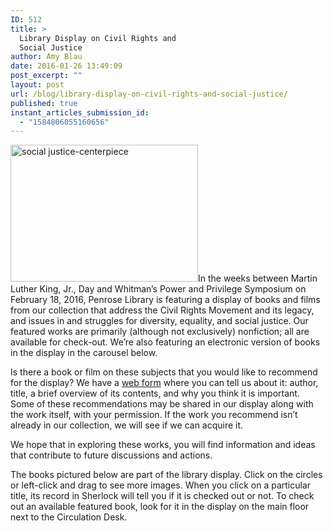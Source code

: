 ```yaml
---
ID: 512
title: >
  Library Display on Civil Rights and
  Social Justice
author: Amy Blau
date: 2016-01-26 13:49:09
post_excerpt: ""
layout: post
url: /blog/library-display-on-civil-rights-and-social-justice/
published: true
instant_articles_submission_id:
  - "1584806055160656"
---
```

<a href="https://library.whitman.edu/blog/wp-content/uploads/sites/4/2016/01/social-justice-centerpiece.jpg" rel="attachment wp-att-513"><img class="alignleft size-medium wp-image-513" src="https://library.whitman.edu/blog/wp-content/uploads/sites/4/2016/01/social-justice-centerpiece-300x219.jpg" alt="social justice-centerpiece" width="300" height="219" /></a><span style="font-weight: 400;">In the weeks between Martin Luther King, Jr., Day and Whitman’s Power and Privilege Symposium on February 18, 2016, Penrose Library is featuring a display of books and films from our collection that address the Civil Rights Movement and its legacy, and issues in and struggles for diversity, equality, and social justice. Our featured works are primarily (although not exclusively) nonfiction; all are available for check-out. We’re also featuring an electronic version of books in the display in the carousel below.</span>

<span style="font-weight: 400;">Is there a book or film on these subjects that you would like to recommend for the display? We have a </span><a href="https://docs.google.com/a/whitman.edu/forms/d/1CR-xSEzBTh7njL4xSK-_pD0kx5na5vNEFnrOgp9C1dw/viewform?usp=send_form"><span style="font-weight: 400;">web form</span></a><span style="font-weight: 400;"> where you can tell us about it: author, title, a brief overview of its contents, and why you think it is important. Some of these recommendations may be shared in our display along with the work itself, with your permission. If the work you recommend isn’t already in our collection, we will see if we can acquire it.</span>

We hope that in exploring these works, you will find information and ideas that contribute to future discussions and actions.

The books pictured below are part of the library display. <span style="font-weight: 400;">Click on the circles or left-click and drag to see more images. </span><span style="font-weight: 400;">When you click on a particular title, its record in Sherlock will tell you if it is checked out or not. </span>To check out an available featured book, look for it in the display on the main floor next to the Circulation Desk.